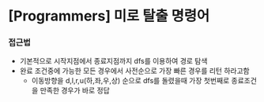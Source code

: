 # [Programmers] 미로 탈출 명령어

### 접근법

- 기본적으로 시작지점에서 종료지점까지 dfs를 이용하여 경로 탐색
- 완료 조건중에 가능한 모든 경우에서 사전순으로 가장 빠른 경우를 리턴 하라고함
  - 이동방향을 d,l,r,u(하,좌,우,상) 순으로 dfs를 돌렸을때 가장 첫번째로 종료조건을 만족한 경우가 바로 정답

